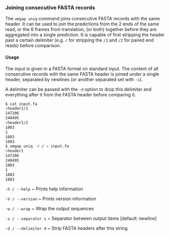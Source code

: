 ### Joining consecutive FASTA records

The `umgap uniq` command joins consecutive FASTA records with the same
header. It can be used to join the predictions from the 2 ends of the
same read, or the 6 frames from translation, (or both) together before
they are aggregated into a single prediction. It is capable of first
stripping the header past a certain delimiter (e.g. `/` for stripping
the `/1` and `/2` for paired end reads) before comparison.

#### Usage

The input is given in a FASTA format on standard input. The content
of all consecutive records with the same FASTA header is joined under
a single header, separated by newlines (or another separated set with
`-s`).

A delimiter can be passed with the `-d` option to drop this delimiter
and everything after it from the FASTA header before comparing it.

```sh
$ cat input.fa
>header1/1
147206
240495
>header1/2
1883
1
1883
1883
$ umgap uniq -d / < input.fa
>header1
147206
240495
1883
1
1883
1883
```

`-h / --help`
  ~ Prints help information

`-V / --version`
  ~ Prints version information

`-w / --wrap`
  ~ Wrap the output sequences

`-s / --separator s`
  ~ Separator between output items [default: newline]

`-d / --delimiter d`
  ~ Strip FASTA headers after this string
